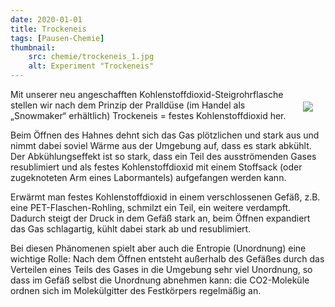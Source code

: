 ```yaml
---
date: 2020-01-01
title: Trockeneis
tags: [Pausen-Chemie]
thumbnail: 
    src: chemie/trockeneis_1.jpg
    alt: Experiment "Trockeneis"
---
```


<div style="float:right; padding:20px"><img src="images/chemie/trockeneis_1.jpg"></div>

Mit unserer neu angeschafften Kohlenstoffdioxid-Steigrohrflasche stellen wir nach dem Prinzip der Pralldüse (im Handel als „Snowmaker“ erhältlich) Trockeneis = festes Kohlenstoffdioxid her.

Beim Öffnen des Hahnes dehnt sich das Gas plötzlichen und stark aus und nimmt dabei soviel Wärme aus der Umgebung auf, dass es stark abkühlt. Der Abkühlungseffekt ist so stark, dass ein Teil des ausströmenden Gases resublimiert und als festes Kohlenstoffdioxid mit einem Stoffsack (oder zugeknoteten Arm eines Labormantels) aufgefangen werden kann.

Erwärmt man festes Kohlenstoffdioxid in einem verschlossenen Gefäß, z.B. eine PET-Flaschen-Rohling, schmilzt ein Teil, ein weitere verdampft. Dadurch steigt der Druck in dem Gefäß stark an, beim Öffnen expandiert das Gas schlagartig, kühlt dabei stark ab und resublimiert. 

Bei diesen Phänomenen spielt aber auch die Entropie (Unordnung) eine wichtige Rolle: Nach dem Öffnen entsteht außerhalb des Gefäßes durch das Verteilen eines Teils des Gases in die Umgebung sehr viel Unordnung, so dass im Gefäß selbst die Unordnung abnehmen kann: die CO2-Moleküle ordnen sich im Molekülgitter des Festkörpers regelmäßig an.     